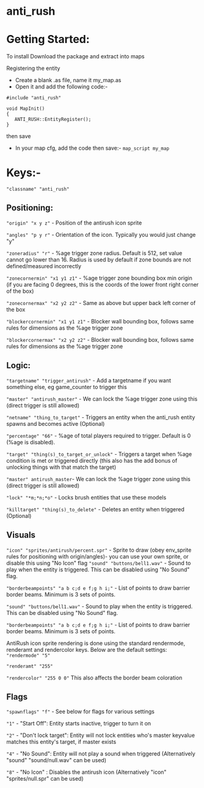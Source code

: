 # anti_rush

# Getting Started:

To install Download the package and extract into maps

Registering the entity
- Create a blank .as file, name it my_map.as
- Open it and add the following code:-
```
#include "anti_rush"

void MapInit()
{
   ANTI_RUSH::EntityRegister();
}
```
then save
- In your map cfg, add the code then save:-
`map_script my_map`

# Keys:-

`"classname" "anti_rush"`

## Positioning:

`"origin" "x y z"`						- Position of the antirush icon sprite

`"angles" "p y r"`							- Orientation of the icon. Typically you would just change "y"

`"zoneradius" "r"`							- %age trigger zone radius. Default is 512, set value cannot go lower than 16. Radius is used by default if zone bounds are not defined/measured incorrectly

`"zonecornermin" "x1 y1 z1"`				- %age trigger zone bounding box min origin (if you are facing 0 degrees, this is the coords of the lower front right corner of the box)

`"zonecornermax" "x2 y2 z2"`				- Same as above but upper back left corner of the box

`"blockercornermin" "x1 y1 z1"`			- Blocker wall bounding box, follows same rules for dimensions as the %age trigger zone

`"blockercornermax" "x2 y2 z2"`			- Blocker wall bounding box, follows same rules for dimensions as the %age trigger zone

## Logic:

`"targetname" "trigger_antirush"` - Add a targetname if you want something else, eg game_counter to trigger this

`"master" "antirush_master"`				- We can lock the %age trigger zone using this (direct trigger is still allowed)		

`"netname" "thing_to_target"`				- Triggers an entity when the anti_rush entity spawns and becomes active (Optional)

`"percentage" "66"`						- %age of total players required to trigger. Default is 0 (%age is disabled).

`"target" "thing(s)_to_target_or_unlock"`	- Triggers a target when %age condition is met or triggered directly (this also has the add bonus of unlocking things with	 that match the target)

`"master" antirush_master`- We can lock the %age trigger zone using this (direct trigger is still allowed)

`"lock" "*m;*n;*o"`						- Locks brush entities that use these models

`"killtarget" "thing(s)_to_delete"`		- Deletes an entity when triggered (Optional)

## Visuals

`"icon" "sprites/antirush/percent.spr"`	- Sprite to draw (obey env_sprite rules for positioning with origin/angles)- you can use your own sprite, or disable this using "No Icon" flag
`"sound" "buttons/bell1.wav"`				- Sound to play when the entity is triggered. This can be disabled using "No Sound" flag.

`"borderbeampoints" "a b c;d e f;g h i;"`	- List of points to draw barrier border beams. Minimum is 3 sets of points.

`"sound" "buttons/bell1.wav"`				- Sound to play when the entity is triggered. This can be disabled using "No Sound" flag.

`"borderbeampoints" "a b c;d e f;g h i;"`	- List of points to draw barrier border beams. Minimum is 3 sets of points.

AntiRush icon sprite rendering is done using the standard rendermode, renderamt and rendercolor keys. Below are the default settings:
`"rendermode" "5"`

`"renderamt" "255"`

`"rendercolor" "255 0 0"` This also affects the border beam coloration

## Flags
`"spawnflags" "f"`	- See below for flags for various settings


`"1"` - "Start Off": Entity starts inactive, trigger to turn it on

`"2"` - "Don't lock target": Entity will not lock entities who's master keyvalue matches this entity's target, if master exists

`"4"` - "No Sound": Entity will not play a sound when triggered (Alternatively "sound" "sound/null.wav" can be used)

`"8"` - "No Icon" : Disables the antirush icon (Alternatively "icon" "sprites/null.spr" can be used)
